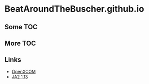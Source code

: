 # BeatAroundTheBuscher.github.io

## Some TOC

## More TOC

## Links

- [OpenXCOM](https://beataroundthebuscher.github.io/OpenXCOM/)
- [JA2 1.13]([https://beataroundthebuscher.github.io/Jagged_Alliance_2/)
